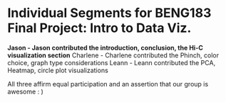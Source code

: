 # Individual Segments for BENG183 Final Project: Intro to Data Viz.

<b>Jason - Jason contributed the introduction, conclusion, the Hi-C visualization section</b>
Charlene - Charlene contributed the Phinch, color choice, graph type considerations
Leann - Leann contributed the PCA, Heatmap, circle plot visualizations

All three affirm equal participation and an assertion that our group is awesome : )
